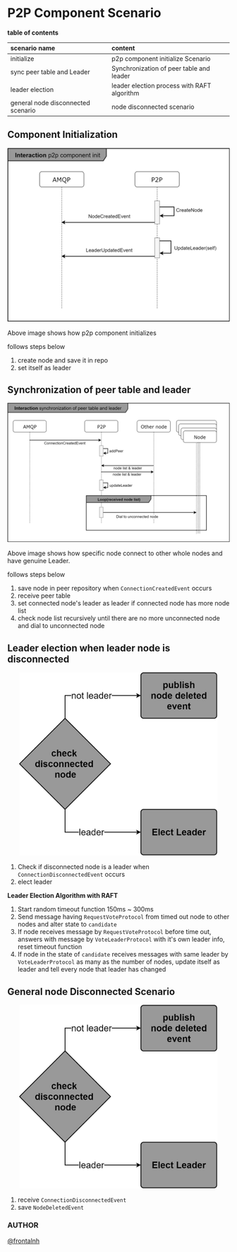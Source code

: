 # P2P Component Scenario
**table of contents**

| scenario name                      | content                                     |
|:---------------------------------- |:------------------------------------------- |
| initialize                         | p2p component initialize Scenario           |
| sync peer table and Leader         | Synchronization of peer table and leader    |
| leader election                    | leader election process with RAFT algorithm |
| general node disconnected scenario | node disconnected scenario                  |

## Component Initialization
![init scenario](../doc/images/P2PComponentInitializationScenario.png)

Above image shows how p2p component initializes

follows steps below
1. create node and save it in repo
2. set itself as leader


## Synchronization of peer table and leader
![Synchronization Of Peer Table And Leader](../doc/images/SynchronizationOfPeerTableAndLeader.png)

Above image shows how specific node connect to other whole nodes and have genuine Leader.

follows steps below
1. save node in peer repository when `ConnectionCreatedEvent` occurs
2. receive peer table
3. set connected node's leader as leader if connected node has more node list
4. check node list recursively until there are no more unconnected node and dial to unconnected node


## Leader election when leader node is disconnected
<p align="center"><img src="../doc/images/NodeDisconnectedScenario.png" width="450px"></p>

1. Check if disconnected node is a leader when `ConnectionDisconnectedEvent` occurs
2. elect leader

**Leader Election Algorithm with RAFT**
1. Start random timeout function 150ms ~ 300ms
2. Send message having `RequestVoteProtocol` from timed out node to other nodes and alter state to `candidate`
3. If node receives message by `RequestVoteProtocol` before time out, answers with message by `VoteLeaderProtocol` with it's own leader info, reset timeout function
4. If node in the state of `candidate` receives messages with same leader by `VoteLeaderProtocol` as many as the number of nodes, update itself as leader and tell every node that leader has changed


## General node Disconnected Scenario
<p align="center"><img src="../doc/images/NodeDisconnectedScenario.png" width="450px"></p>

1. receive `ConnectionDisconnectedEvent`
2. save `NodeDeletedEvent`


### AUTHOR
[@frontalnh](https://github.com/frontalnh)
